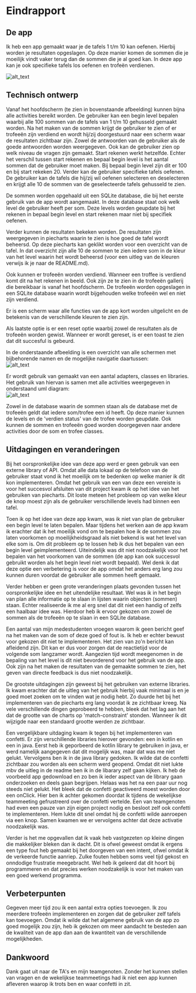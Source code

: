 # Eindrapport

## De app
Ik heb een app gemaakt waar je de tafels 1 t/m 10 kan oefenen. Hierbij worden je resultaten opgeslagen. Op deze manier komen de sommen die je moeilijk vindt vaker terug dan de sommen die je al goed kan. In deze app kan je ook specifieke tafels los oefenen en trofeën verdienen.

![alt_text](https://github.com/sannedonker/mprog-final-project/blob/master/doc/main_activity.png)

## Technisch ontwerp
Vanaf het hoofdscherm (te zien in bovenstaande afbeelding) kunnen bijna alle activities bereikt worden. De gebruiker kan een begin level bepalen waarbij alle 100 sommen van de tafels van 1 t/m 10 gehusseld gemaakt worden. Na het maken van de sommen krijgt de gebruiker te zien of er trofeeën zijn verdiend en wordt hij/zij doorgestuurd naar een scherm waar de resultaten zichtbaar zijn. Zowel de antwoorden van de gebruiker als de goede antwoorden worden weergegeven. Ook kan de gebruiker zien op welk niveau de vragen zijn gemaakt.
Start rekenen werkt hetzelfde. Echter het verschil tussen start rekenen en bepaal begin level is het aantal sommen dat de gebruiker moet maken. Bij bepaal begin level zijn dit er 100 en bij start rekeken 20. 
Verder kan de gebruiker specifieke tafels oefenen. De gebruiker kan de tafels die hij/zij wil oefenen selecteren en deselecteren en krijgt alle 10 de sommen van de geselecteerde tafels gehusseld te zien.

De sommen worden opgehaald uit een SQLite database, die bij het eerste gebruik van de app wordt aangemaakt. In deze database staat ook welk level de gebruiker heeft per som. Deze levels worden geupdate bij het rekenen in bepaal begin level en start rekenen maar niet bij specifiek oefenen.

Verder kunnen de resultaten bekeken worden. De resultaten zijn weergegeven in piecharts waarin te zien is hoe goed de tafel wordt beheersd. Op deze piecharts kan geklikt worden voor een overzicht van de tafel. In dat overzicht zijn alle 10 de sommen te zien iedere som in de kleur van het level waarin het wordt beheersd (voor een uitleg van de kleuren verwijs ik je naar de README.md).

Ook kunnen er trofeeën worden verdiend. Wanneer een troffee is verdiend komt dit na het rekenen in beeld. Ook zijn ze te zien in de trofeeën gallerij die bereikbaar is vanaf het hoofdscherm. De trofeeën worden opgeslagen in een SQLite database waarin wordt bijgehouden welke trofeeën wel en niet zijn verdiend.

Er is een scherm waar alle functies van de app kort worden uitgelicht en de betekenis van de verschillende kleuren te zien zijn.

Als laatste optie is er een reset optie waarbij zowel de resultaten als de trofeeën worden gewist. Wanneer er wordt gereset, is er een toast te zien dat dit succesful is gebeurd.

In de onderstaande afbeelding is een overzicht van alle schermen met bijbehorende namen en de mogelijke navigatie daartussen:  
![alt_text](https://github.com/sannedonker/mprog-final-project/blob/master/doc/final_design_0.png)


Er wordt gebruik van gemaakt van een aantal adapters, classes en libraries. Het gebruik van hiervan is samen met alle activities weergegeven in onderstaand uml diagram:  
![alt_text](https://github.com/sannedonker/mprog-final-project/blob/master/doc/final_uml.png)

Zowel in de database waarin de sommen staan als de database met de trofeeën geldt dat iedere som/trofee een id heeft. Op deze manier kunnen de levels en de 'verdien status' van de trofee worden geupdate. Ook kunnen de sommen en trofeeën goed worden doorgegeven naar andere activities door de som en trofee classes.

## Uitdagingen en veranderingen
Bij het oorspronkelijke idee van deze app werd er geen gebruik van een externe library of API. Omdat alle data lokaal op de telefoon van de gebruiker staat vond ik het moeilijk om te bedenken op welke manier ik dit kon implementeren. Omdat het gebruik van een van deze een vereiste is voor het succesvol afsluiten van dit project kwam ik op het idee van het gebruiken van piecharts. Dit loste meteen het probleem op van welke kleur de knop moest zijn als de gebruiker verschillende levels had binnen een tafel.

Toen ik op het idee van deze app kwam, was ik niet van plan de gebruiker een begin level te laten bepalen. Maar tijdens het werken aan de app kwam ik erachter dat ik het moeilijk vond om te bepalen hoe ik de sommen zou laten voorkomen op moeilijkheidsgraad als niet bekend is wat het level van elke som is. Om dit probleem op te lossen heb ik dus het bepalen van een begin level geimplementeerd. Uiteindelijk was dit niet noodzakelijk voor het bepalen van het voorkomen van de sommen (de app kan ook succesvol gebruikt worden als het begin level niet wordt bepaald). Wel denk ik dat deze optie een verbetering is voor de app omdat het anders erg lang zou kunnen duren voordat de gebruiker alle sommen heeft gemaakt.

Verder hebben er geen grote veranderingen plaats gevonden tussen het oorspronkelijke idee en het uitendelijke resultaat. Wel was ik in het begin van plan alle informatie op te slaan in lijsten waarin objecten (sommen) staan. Echter realiseerde ik me al erg snel dat dit niet een handig of zelfs een haalbaar idee was. Hierdoor heb ik ervoor gekozen om zowel de sommen als de trofeeën op te slaan in een SQLite database.

Een aantal van mijn medestudenten vroegen waarom ik geen bericht geef na het maken van de som of deze goed of fout is. Ik heb er echter bewust voor gekozen dit niet te implementeren. Het zien van zo'n bericht kan afleidend zijn. Dit kan er dus voor zorgen dat de  reactietijd voor de volgende som langzamer wordt. Aangezien tijd wordt meegenomen in de bepaling van het level is dit niet bevorderend voor het gebruik van de app. Ook zijn na het maken de resultaten van de gemaakte sommen te zien, het geven van directe feedback is dus niet noodzakelijk.

De grootste uitdagingen zijn geweest bij het gebruiken van externe libraries. Ik kwam erachter dat de uitleg van het gebruik hierbij vaak minimaal is en je goed moet zoeken om te vinden wat je nodig hebt. Zo duurde het bij het implementeren van de piecharts erg lang voordat ik ze zichtbaar kreeg. Na vele verschillende dingen geprobeerd te hebben, bleek dat het lag aan het dat de grootte van de charts op 'match-constraint' stonden. Wanneer ik dit wijzigde naar een standaard grootte werden ze zichtbaar.

Een vergelijkbare uitdaging kwam ik tegen bij het implementeren van confetti. Er zijn verschillende libraries hierover gevonden: een in kotlin en een in java. Eerst heb ik geporbeerd de kotlin library te gebruiken in java, er werd namelijk aangegeven dat dit mogelijk was, maar dat was me niet gelukt. Vervolgens ben ik in de java library gedoken. Ik wilde dat de confetti zichtbaar zou worden als een scherm werd geopend. Omdat dit niet lukte mbv de uitleg in de readme ben ik in de libarary zelf gaan kijken. Ik heb de voorbeeld app gedownload en zo ben ik ieder aspect van de library gaan onderzoeken en deels gaan begrijpen. Helaas was het na een paar uur nog steeds niet gelukt. Het bleek dat de confetti geactiveerd moest worden door een onClick. Hier ben ik achter gekomen doordat ik tijdens de wekelijkse teammeeting gefrustreerd over de confetti vertelde. Een van teamgenoten had even een pauze van zijn eigen project nodig en besloot zelf ook confetti te implementeren. Hem lukte dit snel omdat hij de confetti wilde aanroepen via een knop. Samen kwamen we er vervolgens achter dat deze activatie noodzakelijk was.

Verder is het me opgevallen dat ik vaak heb vastgezeten op kleine dingen die makkelijker bleken dan ik dacht. Dit is ofwel geweest omdat ik ergens een type fout heb gemaakt bij het doorgeven van een intent, ofwel omdat ik de verkeerde functie aanriep. Zulke fouten hebben soms veel tijd gekost en onndodige frustratie meegebracht. Wel heb ik geleerd dat dit hoort bij programmeren en dat precies werken noodzakelijk is voor het maken van een goed werkend programma.

## Verbeterpunten
Gegeven meer tijd zou ik een aantal extra opties toevoegen. Ik zou meerdere trofeeën implementeren en zorgen dat de gebruiker zelf tafels kan toevoegen. Omdat ik wilde dat het algemene gebruik van de app zo goed mogelijk zou zijn, heb ik gekozen om meer aandacht te besteden aan de kwaliteit van de app dan aan de kwantiteit van de verschillende mogelijkheden.

## Dankwoord
Dank gaat uit naar de TA's en mijn teamgenoten. Zonder het kunnen stellen van vragen en de wekelijkse teammeetings had ik niet een app kunnen afleveren waarop ik trots ben en waar confetti in zit.
